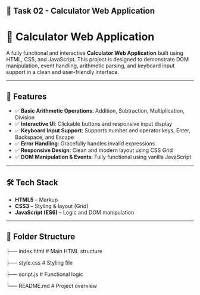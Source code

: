 ## 📌 Task 02 - Calculator Web Application

# 🧮 Calculator Web Application

A fully functional and interactive **Calculator Web Application** built using HTML, CSS, and JavaScript. This project is designed to demonstrate DOM manipulation, event handling, arithmetic parsing, and keyboard input support in a clean and user-friendly interface.

---

## 🔧 Features

- ✅ **Basic Arithmetic Operations**: Addition, Subtraction, Multiplication, Division
- ✅ **Interactive UI**: Clickable buttons and responsive input display
- ✅ **Keyboard Input Support**: Supports number and operator keys, Enter, Backspace, and Escape
- ✅ **Error Handling**: Gracefully handles invalid expressions
- ✅ **Responsive Design**: Clean and modern layout using CSS Grid
- ✅ **DOM Manipulation & Events**: Fully functional using vanilla JavaScript

---


## 🛠️ Tech Stack

- **HTML5** – Markup
- **CSS3** – Styling & layout (Grid)
- **JavaScript (ES6)** – Logic and DOM manipulation

---

## 📁 Folder Structure

├── index.html # Main HTML structure

├── style.css # Styling file

├── script.js # Functional logic

└── README.md # Project overview
